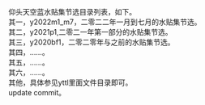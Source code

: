 仰头天空蓝水贴集节选目录列表，如下。  
其一，y2022m1_m7，二零二二年一月到七月的水贴集节选。     
其二，y2021p1,二零二一年第一部分的水贴集节选。  
其三，y2020bf1，二零二零年与之前的水贴集节选。   
其四，……。       
其五，……。   
其六，……。    
其他，具体参见yttl里面文件目录即可。  
update commit。
